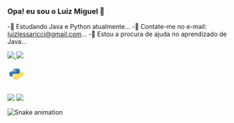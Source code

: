 ### Opa! eu sou o Luiz Miguel 👋

  -🌱 Estudando Java e Python atualmente...
   -📧 Contate-me no e-mail: luizlessaricci@gmail.com...
    -🤔 Estou a procura de ajuda no aprendizado de Java...
 
<div>
  <a href="https://www.linkedin.com/in/luizmlessa/">
  <img height="180em" src="https://github-readme-stats.vercel.app/api?username=luizmlessa&show_icons=true&theme=radical&include_all_commits=true&count_private=true"/>
  <img height="180em" src="https://github-readme-stats.vercel.app/api/top-langs/?username=luizmlessa&layout=compact&langs_count=16&theme=radical"/>
</div>
  
  <div style="display: inline_block"><br>
  <img align="center" alt="Rafa-Python" height="30" width="40" src="https://raw.githubusercontent.com/devicons/devicon/master/icons/python/python-original.svg">
</div>
   
  ##  
<div>
  <a href = "luizlessaricci@gmail.com"><img src="https://img.shields.io/badge/Gmail-D14836?style=for-the-badge&logo=gmail&logoColor=white" target="_blank"></a>
  <a href="https://www.linkedin.com/in/luizmlessa/" target="_blank"><img src="https://img.shields.io/badge/-LinkedIn-%230077B5?style=for-the-badge&logo=linkedin&logoColor=white" target="_blank"></a>   
</div>
  
![Snake animation](https://github.com/rafaballerini2/rafaballerini2/blob/output/github-contribution-grid-snake.svg)
